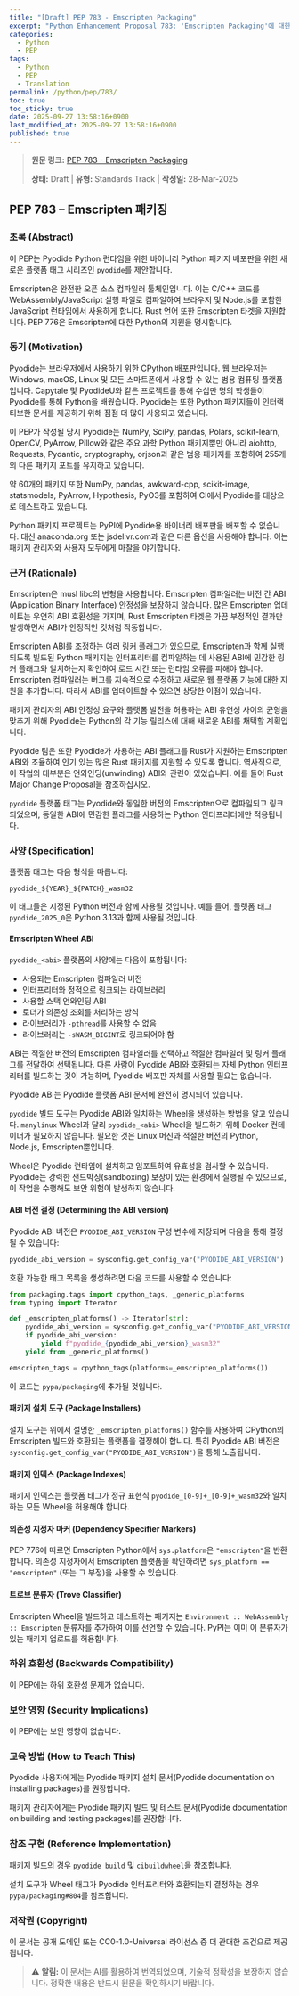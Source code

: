 ```yaml
---
title: "[Draft] PEP 783 - Emscripten Packaging"
excerpt: "Python Enhancement Proposal 783: 'Emscripten Packaging'에 대한 한국어 번역입니다."
categories:
  - Python
  - PEP
tags:
  - Python
  - PEP
  - Translation
permalink: /python/pep/783/
toc: true
toc_sticky: true
date: 2025-09-27 13:58:16+0900
last_modified_at: 2025-09-27 13:58:16+0900
published: true
---
```

> **원문 링크:** [PEP 783 - Emscripten Packaging](https://peps.python.org/pep-0783/)
>
> **상태:** Draft | **유형:** Standards Track | **작성일:** 28-Mar-2025

## PEP 783 – Emscripten 패키징

### 초록 (Abstract)

이 PEP는 Pyodide Python 런타임을 위한 바이너리 Python 패키지 배포판을 위한 새로운 플랫폼 태그 시리즈인 `pyodide`를 제안합니다.

Emscripten은 완전한 오픈 소스 컴파일러 툴체인입니다. 이는 C/C++ 코드를 WebAssembly/JavaScript 실행 파일로 컴파일하여 브라우저 및 Node.js를 포함한 JavaScript 런타임에서 사용하게 합니다. Rust 언어 또한 Emscripten 타겟을 지원합니다. PEP 776은 Emscripten에 대한 Python의 지원을 명시합니다.

### 동기 (Motivation)

Pyodide는 브라우저에서 사용하기 위한 CPython 배포판입니다. 웹 브라우저는 Windows, macOS, Linux 및 모든 스마트폰에서 사용할 수 있는 범용 컴퓨팅 플랫폼입니다. Capytale 및 PyodideU와 같은 프로젝트를 통해 수십만 명의 학생들이 Pyodide를 통해 Python을 배웠습니다. Pyodide는 또한 Python 패키지들이 인터랙티브한 문서를 제공하기 위해 점점 더 많이 사용되고 있습니다.

이 PEP가 작성될 당시 Pyodide는 NumPy, SciPy, pandas, Polars, scikit-learn, OpenCV, PyArrow, Pillow와 같은 주요 과학 Python 패키지뿐만 아니라 aiohttp, Requests, Pydantic, cryptography, orjson과 같은 범용 패키지를 포함하여 255개의 다른 패키지 포트를 유지하고 있습니다.

약 60개의 패키지 또한 NumPy, pandas, awkward-cpp, scikit-image, statsmodels, PyArrow, Hypothesis, PyO3를 포함하여 CI에서 Pyodide를 대상으로 테스트하고 있습니다.

Python 패키지 프로젝트는 PyPI에 Pyodide용 바이너리 배포판을 배포할 수 없습니다. 대신 anaconda.org 또는 jsdelivr.com과 같은 다른 옵션을 사용해야 합니다. 이는 패키지 관리자와 사용자 모두에게 마찰을 야기합니다.

### 근거 (Rationale)

Emscripten은 musl libc의 변형을 사용합니다. Emscripten 컴파일러는 버전 간 ABI (Application Binary Interface) 안정성을 보장하지 않습니다. 많은 Emscripten 업데이트는 우연히 ABI 호환성을 가지며, Rust Emscripten 타겟은 가끔 부정적인 결과만 발생하면서 ABI가 안정적인 것처럼 작동합니다.

Emscripten ABI를 조정하는 여러 링커 플래그가 있으므로, Emscripten과 함께 실행되도록 빌드된 Python 패키지는 인터프리터를 컴파일하는 데 사용된 ABI에 민감한 링커 플래그와 일치하는지 확인하여 로드 시간 또는 런타임 오류를 피해야 합니다. Emscripten 컴파일러는 버그를 지속적으로 수정하고 새로운 웹 플랫폼 기능에 대한 지원을 추가합니다. 따라서 ABI를 업데이트할 수 있으면 상당한 이점이 있습니다.

패키지 관리자의 ABI 안정성 요구와 플랫폼 발전을 허용하는 ABI 유연성 사이의 균형을 맞추기 위해 Pyodide는 Python의 각 기능 릴리스에 대해 새로운 ABI를 채택할 계획입니다.

Pyodide 팀은 또한 Pyodide가 사용하는 ABI 플래그를 Rust가 지원하는 Emscripten ABI와 조율하여 인기 있는 많은 Rust 패키지를 지원할 수 있도록 합니다. 역사적으로, 이 작업의 대부분은 언와인딩(unwinding) ABI와 관련이 있었습니다. 예를 들어 Rust Major Change Proposal을 참조하십시오.

`pyodide` 플랫폼 태그는 Pyodide와 동일한 버전의 Emscripten으로 컴파일되고 링크되었으며, 동일한 ABI에 민감한 플래그를 사용하는 Python 인터프리터에만 적용됩니다.

### 사양 (Specification)

플랫폼 태그는 다음 형식을 따릅니다:

`pyodide_${YEAR}_${PATCH}_wasm32`

이 태그들은 지정된 Python 버전과 함께 사용될 것입니다. 예를 들어, 플랫폼 태그 `pyodide_2025_0`은 Python 3.13과 함께 사용될 것입니다.

#### Emscripten Wheel ABI

`pyodide_<abi>` 플랫폼의 사양에는 다음이 포함됩니다:
*   사용되는 Emscripten 컴파일러 버전
*   인터프리터와 정적으로 링크되는 라이브러리
*   사용할 스택 언와인딩 ABI
*   로더가 의존성 조회를 처리하는 방식
*   라이브러리가 `-pthread`를 사용할 수 없음
*   라이브러리는 `-sWASM_BIGINT`로 링크되어야 함

ABI는 적절한 버전의 Emscripten 컴파일러를 선택하고 적절한 컴파일러 및 링커 플래그를 전달하여 선택됩니다. 다른 사람이 Pyodide ABI와 호환되는 자체 Python 인터프리터를 빌드하는 것이 가능하며, Pyodide 배포판 자체를 사용할 필요는 없습니다.

Pyodide ABI는 Pyodide 플랫폼 ABI 문서에 완전히 명시되어 있습니다.

`pyodide` 빌드 도구는 Pyodide ABI와 일치하는 Wheel을 생성하는 방법을 알고 있습니다. `manylinux` Wheel과 달리 `pyodide_<abi>` Wheel을 빌드하기 위해 Docker 컨테이너가 필요하지 않습니다. 필요한 것은 Linux 머신과 적절한 버전의 Python, Node.js, Emscripten뿐입니다.

Wheel은 Pyodide 런타임에 설치하고 임포트하여 유효성을 검사할 수 있습니다. Pyodide는 강력한 샌드박싱(sandboxing) 보장이 있는 환경에서 실행될 수 있으므로, 이 작업을 수행해도 보안 위험이 발생하지 않습니다.

#### ABI 버전 결정 (Determining the ABI version)

Pyodide ABI 버전은 `PYODIDE_ABI_VERSION` 구성 변수에 저장되며 다음을 통해 결정될 수 있습니다:

```python
pyodide_abi_version = sysconfig.get_config_var("PYODIDE_ABI_VERSION")
```
호환 가능한 태그 목록을 생성하려면 다음 코드를 사용할 수 있습니다:

```python
from packaging.tags import cpython_tags, _generic_platforms
from typing import Iterator

def _emscripten_platforms() -> Iterator[str]:
    pyodide_abi_version = sysconfig.get_config_var("PYODIDE_ABI_VERSION")
    if pyodide_abi_version:
        yield f"pyodide_{pyodide_abi_version}_wasm32"
    yield from _generic_platforms()

emscripten_tags = cpython_tags(platforms=_emscripten_platforms())
```
이 코드는 `pypa/packaging`에 추가될 것입니다.

#### 패키지 설치 도구 (Package Installers)

설치 도구는 위에서 설명한 `_emscripten_platforms()` 함수를 사용하여 CPython의 Emscripten 빌드와 호환되는 플랫폼을 결정해야 합니다. 특히 Pyodide ABI 버전은 `sysconfig.get_config_var("PYODIDE_ABI_VERSION")`을 통해 노출됩니다.

#### 패키지 인덱스 (Package Indexes)

패키지 인덱스는 플랫폼 태그가 정규 표현식 `pyodide_[0-9]+_[0-9]+_wasm32`와 일치하는 모든 Wheel을 허용해야 합니다.

#### 의존성 지정자 마커 (Dependency Specifier Markers)

PEP 776에 따르면 Emscripten Python에서 `sys.platform`은 `"emscripten"`을 반환합니다. 의존성 지정자에서 Emscripten 플랫폼을 확인하려면 `sys_platform == "emscripten"` (또는 그 부정)을 사용할 수 있습니다.

#### 트로브 분류자 (Trove Classifier)

Emscripten Wheel을 빌드하고 테스트하는 패키지는 `Environment :: WebAssembly :: Emscripten` 분류자를 추가하여 이를 선언할 수 있습니다. PyPI는 이미 이 분류자가 있는 패키지 업로드를 허용합니다.

### 하위 호환성 (Backwards Compatibility)

이 PEP에는 하위 호환성 문제가 없습니다.

### 보안 영향 (Security Implications)

이 PEP에는 보안 영향이 없습니다.

### 교육 방법 (How to Teach This)

Pyodide 사용자에게는 Pyodide 패키지 설치 문서(Pyodide documentation on installing packages)를 권장합니다.

패키지 관리자에게는 Pyodide 패키지 빌드 및 테스트 문서(Pyodide documentation on building and testing packages)를 권장합니다.

### 참조 구현 (Reference Implementation)

패키지 빌드의 경우 `pyodide build` 및 `cibuildwheel`을 참조합니다.

설치 도구가 Wheel 태그가 Pyodide 인터프리터와 호환되는지 결정하는 경우 `pypa/packaging#804`를 참조합니다.

### 저작권 (Copyright)

이 문서는 공개 도메인 또는 CC0-1.0-Universal 라이선스 중 더 관대한 조건으로 제공됩니다.

> ⚠️ **알림:** 이 문서는 AI를 활용하여 번역되었으며, 기술적 정확성을 보장하지 않습니다. 정확한 내용은 반드시 원문을 확인하시기 바랍니다.